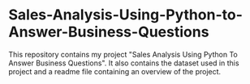 # Sales-Analysis-Using-Python-to-Answer-Business-Questions
This repository contains my project "Sales Analysis Using Python To Answer Business Questions". It also contains the dataset used in this project and a readme file containing an overview of the project.
